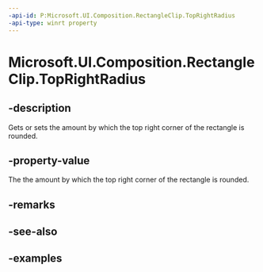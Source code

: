```yaml
---
-api-id: P:Microsoft.UI.Composition.RectangleClip.TopRightRadius
-api-type: winrt property
---
```


# Microsoft.UI.Composition.RectangleClip.TopRightRadius

<!--
public System.Numerics.Vector2 TopRightRadius { get; set; }
-->


## -description

Gets or sets the amount by which the top right corner of the rectangle is rounded.

## -property-value

The the amount by which the top right corner of the rectangle is rounded.

## -remarks

## -see-also

## -examples


